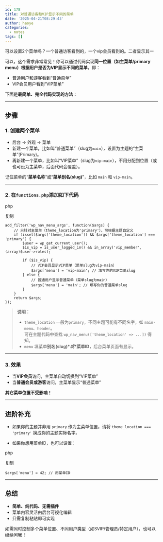 ```yaml
---
id: 178
title: 对普通访客和VIP显示不同的菜单
date: '2025-04-21T08:29:43'
author: haoye
categories:
  - notes
tags: []
---
```


可以设置2个菜单吗？一个普通访客看到的，一个vip会员看到的。二者显示其一

可以，这个需求非常常见！你可以通过代码实现**同一位置（如主菜单/primary menu）根据用户是否为VIP显示不同的菜单**，即：

- 普通用户和游客看到“普通菜单”
- VIP会员用户看到“VIP菜单”

下面是**最简单、完全代码实现的方法**：

***

## 步骤

### 1. 创建两个菜单

- 后台 → 外观 → 菜单
- 新建一个菜单，比如叫“普通菜单”（slug为`main`），设置为主题的“主菜单”(Primary)。
- 再新建一个菜单，比如叫“VIP菜单”（slug为`vip-main`），不用分配到位置（或也可设为主菜单，后面代码会覆盖）。

记住菜单的“**菜单名称**”或“**菜单别名(slug)**”，比如 `main` 和 `vip-main`。

***

### 2. 在`functions.php`添加如下代码

php

复制

```
add_filter('wp_nav_menu_args', function($args) {
    // 只针对主菜单（theme_location为'primary'），可根据主题自定义
    if (isset($args['theme_location']) && $args['theme_location'] === 'primary') {
        $user = wp_get_current_user();
        $is_vip = is_user_logged_in() && in_array('vip_member', (array)$user->roles);

        if ($is_vip) {
            // VIP会员显示VIP菜单（菜单slug为vip-main）
            $args['menu'] = 'vip-main'; // 填写你的VIP菜单slug
        } else {
            // 普通用户显示普通菜单（菜单slug为main）
            $args['menu'] = 'main'; // 填写你的普通菜单slug
        }
    }
    return $args;
});
```

> **说明：**
>
> - `theme_location` 一般为`primary`，不同主题可能有不同名字，如 `main-menu`、`header`。\
>   可在主题代码中查找 `wp_nav_menu(['theme_location' => ...])` 得知。
> - `menu` 填菜单**别名(slug)\**或\**&#x83DC;单ID**，后台菜单页面有显示。

***

### 3. 效果

- 当**VIP会员**访问，主菜单自动切换到“VIP菜单”
- 当**普通会员或游客**访问，主菜单显示“普通菜单”

**其它菜单位置不受影响！**

***

## 进阶补充

- 如果你的主题并非用 `primary` 作为主菜单位置，请将 `theme_location === 'primary'` 换成你的主题实际名字。

- 如果你想用菜单ID，也可以设置：

php

复制

`$args['menu'] = 42; // 用菜单ID`

***

## 总结

- **简单、纯代码、无需插件**
- 菜单内容灵活由后台可视化编辑
- 只需复制粘贴即可实现

如需同时控制多个菜单位置、不同用户类型（如SVIP/管理员/特定用户），也可以继续问我！
